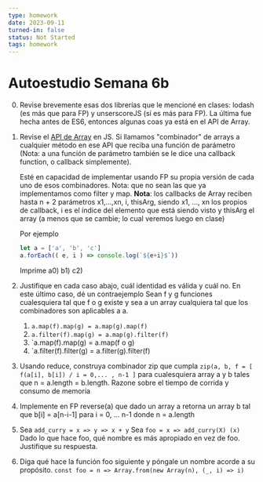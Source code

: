 ```yaml
---
type: homework
date: 2023-09-11
turned-in: false
status: Not Started
tags: homework
---
```

#  Autoestudio Semana 6b
0. Revise brevemente esas dos librerías que le mencioné en clases: lodash (es más que para FP) y unserscoreJS (sí es más para FP). La última fue hecha antes de ES6, entonces algunas coas ya está en el API de Array.

1. Revise el [API de Array](https://developer.mozilla.org/en-US/docs/Web/JavaScript/Reference/Global_Objects/Array) en JS. Si llamamos "combinador" de arrays a cualquier método en ese API que reciba una función de parámetro (Nota: a una función de parámetro también se le dice una callback function, o callback simplemente).

	Esté en capacidad de implementar usando FP su propia versión de cada uno de esos combinadores. Nota: que no sean las que ya implementamos como filter y map. **Nota**: los callbacks de Array reciben hasta n + 2 parámetros x1,...,xn, i, thisArg, siendo x1, ..., xn los propios de callback, i es el índice del elemento que está siendo visto y thisArg el array (a menos que se cambie; lo cual veremos luego en clase)

	Por ejemplo
	```js
	let a = ['a', 'b', 'c']
	a.forEach(( e, i ) => console.log(`${e+i}$`))
	```
	Imprime
	a0)
	b1)
	c2)

2. Justifique en cada caso abajo, cuál identidad es válida y cuál no. En este último caso, dé un contraejemplo
	Sean f y g funciones cualesquiera tal que f o g existe y sea a un array cualquiera tal que los combinadores son aplicables a a.

	1. `a.map(f).map(g) = a.map(g).map(f)`
	2. `a.filter(f).map(g) = a.map(g).filter(f)`
	3. `a.map(f).map(g) = a.map(f o g)
	4. `a.filter(f).filter(g) = a.filter(g).filter(f)

3. Usando reduce, construya combinador zip que cumpla `zip(a, b, f = [ f(a[i], b[i]) / i = 0,... , n-1 ]` para cualesquiera array a y b tales que n = a.length = b.length. Razone sobre el tiempo de corrida y consumo de memoria

4. Implemente en FP reverse(a) que dado un array a retorna un array b tal que b\[i\] = a\[n-i-1\] para i = 0, ... n-1 donde n = a.length

5. Sea `add_curry = x => y => x + y`
	Sea `foo = x => add_curry(X) (x)`
	Dado lo que hace foo, qué nombre es más apropiado en vez de foo. Justifique su respuesta.

6. Diga qué hace la función foo siguiente y póngale un nombre acorde a su propósito.
	`const foo = n => Array.from(new Array(n), (_, i) => i)`
